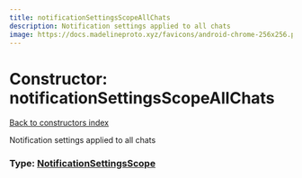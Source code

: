 ```yaml
---
title: notificationSettingsScopeAllChats
description: Notification settings applied to all chats
image: https://docs.madelineproto.xyz/favicons/android-chrome-256x256.png
---
```

# Constructor: notificationSettingsScopeAllChats  
[Back to constructors index](index.md)



Notification settings applied to all chats




### Type: [NotificationSettingsScope](../types/NotificationSettingsScope.md)



